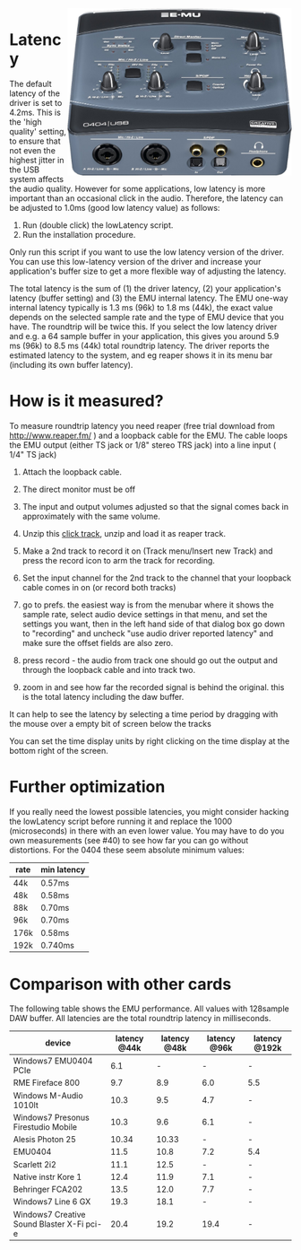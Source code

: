 <img align="right" width="400" src="E-MU_0404_USB.jpg"/>

Latency
=======
The default latency of the driver is set to 4.2ms. This is the 'high quality' setting, 
to ensure that not even the highest jitter in the USB system affects the audio quality.
However for some applications, low latency is more important than an occasional click in 
the audio. Therefore, the latency can be adjusted to 1.0ms (good low latency value) as follows:

1. Run (double click) the lowLatency script.
2. Run the installation procedure.

Only run this script if you want to use the low latency version of the driver. You can use this low-latency version of the driver and increase your application's buffer size to get a more flexible way of adjusting the latency.

The total latency is the sum of (1) the driver latency, (2) your application's latency (buffer setting) and (3) the EMU internal latency. The EMU one-way internal latency typically is 1.3 ms (96k) to 1.8 ms (44k), the exact value depends on the selected sample rate and the type of EMU device that you have. The roundtrip will be twice this. If you select the low latency driver and e.g. a 64 sample buffer in your application, this gives you around 5.9 ms (96k) to 8.5 ms (44k) total roundtrip latency. The driver reports the estimated latency to the system, and eg reaper shows it in its menu bar (including its own buffer latency). 

How is it measured?
===================
To measure roundtrip latency you need reaper (free trial download from http://www.reaper.fm/ ) and a loopback cable for the EMU. The cable loops the EMU output (either TS jack or 1/8" stereo TRS jack) into a line input ( 1/4" TS jack)

 1. Attach the loopback cable.

 2. The direct monitor must be off
 
 3. The input and output volumes adjusted so that the signal comes back in approximately with the same volume.

 4. Unzip this <a href="3clicks.wav.zip">click track</a>, unzip and load it as reaper track.

 5. Make a 2nd track to record it on (Track menu/Insert new Track) and press the record icon to arm the track for recording.

 6. Set the input channel for the 2nd track to the channel that your loopback cable comes in on (or record both tracks)

 7.   go to prefs. the easiest way is from the menubar where it shows the sample rate, select audio device settings in that menu, and set the settings you want, then in the left hand side of that dialog box go down to "recording" and uncheck "use audio driver reported latency" and make sure the offset fields are also zero.

 8. press record - the audio from track one should go out the output and through the loopback cable and into track two.

 9. zoom in and see how far the recorded signal is behind the original. this is the total latency including the daw buffer.

It can help to see the latency by selecting a time period by dragging with the mouse over a empty bit of screen below the tracks

You can set the time display units by right clicking on the time display at the bottom right of the screen.

Further optimization
=======
If you really need the lowest possible latencies, you might consider hacking the lowLatency script before running it and replace the 1000 (microseconds) in there with an even lower value. You may have to do you own measurements (see #40) to see how far you can go without distortions. For the 0404 these seem absolute minimum values:

| rate | min latency |
| --- | --- |
| 44k |  0.57ms |
| 48k | 0.58ms |
| 88k | 0.70ms |
| 96k | 0.70ms |
| 176k | 0.58ms |
| 192k | 0.740ms |


Comparison with other cards
========

The following table shows the EMU performance. All values with 128sample DAW buffer. All latencies are the total roundtrip latency in milliseconds.

| device | latency @44k | latency @48k | latency @96k | latency @192k |
|---|---|---|---|---|
|Windows7 EMU0404 PCIe | 6.1 | - | - | - | 
| RME Fireface 800| 9.7 | 8.9 | 6.0 | 5.5 |
|Windows M-Audio 1010lt | 10.3 | 9.5 | 4.7 | - |
| Windows7 Presonus Firestudio Mobile| 10.3 | 9.6 | 6.1 | - |
| Alesis Photon 25 | 10.34 | 10.33 | - | - |
| EMU0404 | 11.5 | 10.8 | 7.2 | 5.4 | 
| Scarlett 2i2 | 11.1 | 12.5 | - | - | 
| Native instr Kore 1| 12.4 | 11.9 | 7.1 | - |
| Behringer FCA202 | 13.5 | 12.0 | 7.7 | - |
|Windows7 Line 6 GX | 19.3 | 18.1 | - | - |
| Windows7 Creative Sound Blaster X-Fi pci-e | 20.4 | 19.2 | 19.4 | - |

